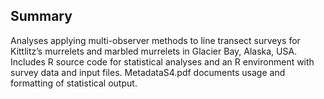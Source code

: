 ## Summary
Analyses applying multi-observer methods to line transect surveys for Kittlitz’s murrelets and marbled murrelets in Glacier Bay, Alaska, USA. Includes R source code for statistical analyses and an R environment with survey data and input files. MetadataS4.pdf documents usage and formatting of statistical output. 
